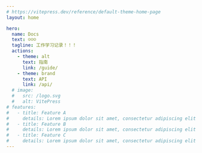 ```yaml
---
# https://vitepress.dev/reference/default-theme-home-page
layout: home

hero:
  name: Docs
  text: ☺☺☺
  tagline: 工作学习记录！！！
  actions:
    - theme: alt
      text: 指南
      link: /guide/
    - theme: brand
      text: API
      link: /api/
  # image:
  #   src: /logo.svg
  #   alt: VitePress
# features:
#   - title: Feature A
#     details: Lorem ipsum dolor sit amet, consectetur adipiscing elit
#   - title: Feature B
#     details: Lorem ipsum dolor sit amet, consectetur adipiscing elit
#   - title: Feature C
#     details: Lorem ipsum dolor sit amet, consectetur adipiscing elit
---
```


<style>
:root {
  --vp-home-hero-name-color: transparent;
  --vp-home-hero-name-background: -webkit-linear-gradient(120deg, #bd34fe 30%, #41d1ff);

  --vp-home-hero-image-background-image: linear-gradient(-45deg, #bd34fe 50%, #47caff 50%);
  --vp-home-hero-image-filter: blur(44px);
}

@media (min-width: 640px) {
  :root {
    --vp-home-hero-image-filter: blur(56px);
  }
}

@media (min-width: 960px) {
  :root {
    --vp-home-hero-image-filter: blur(68px);
  }
}
</style>